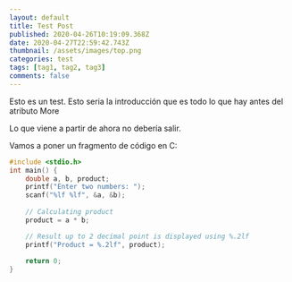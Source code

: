 ```yaml
---
layout: default
title: Test Post
published: 2020-04-26T10:19:09.368Z
date: 2020-04-27T22:59:42.743Z
thumbnail: /assets/images/top.png
categories: test
tags: [tag1, tag2, tag3]
comments: false
---
```

Esto es un test. Esto seria la introducción que es todo lo que hay antes del atributo More

<!--more-->

Lo que viene a partir de ahora no debería salir.

Vamos a poner un fragmento de código en C:

```c
#include <stdio.h>
int main() {
    double a, b, product;
    printf("Enter two numbers: ");
    scanf("%lf %lf", &a, &b);  
 
    // Calculating product
    product = a * b;

    // Result up to 2 decimal point is displayed using %.2lf
    printf("Product = %.2lf", product);
    
    return 0;
}

```